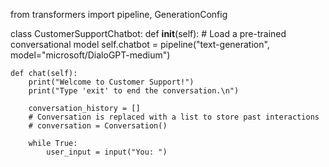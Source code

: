 from transformers import pipeline, GenerationConfig

class CustomerSupportChatbot:
    def __init__(self):
        # Load a pre-trained conversational model
        self.chatbot = pipeline("text-generation", model="microsoft/DialoGPT-medium")

    def chat(self):
        print("Welcome to Customer Support!")
        print("Type 'exit' to end the conversation.\n")

        conversation_history = []
        # Conversation is replaced with a list to store past interactions
        # conversation = Conversation()  

        while True:
            user_input = input("You: ")
            
